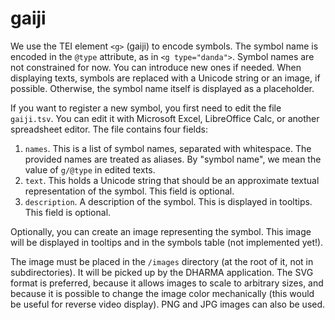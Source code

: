 # gaiji

We use the TEI element `<g>` (gaiji) to encode symbols. The symbol name is
encoded in the `@type` attribute, as in `<g type="danda">`. Symbol names are
not constrained for now. You can introduce new ones if needed. When displaying
texts, symbols are replaced with a Unicode string or an image, if possible.
Otherwise, the symbol name itself is displayed as a placeholder.

If you want to register a new symbol, you first need to edit the file
`gaiji.tsv`. You can edit it with Microsoft Excel, LibreOffice Calc, or another
spreadsheet editor. The file contains four fields:

1. `names`. This is a list of symbol names, separated with whitespace. The
   provided names are treated as aliases. By "symbol name", we mean the value
   of `g/@type` in edited texts.
2. `text`. This holds a Unicode string that should be an approximate
   textual representation of the symbol. This field is optional.
3. `description`. A description of the symbol. This is displayed in
   tooltips. This field is optional.

Optionally, you can create an image representing the symbol. This image will be
displayed in tooltips and in the symbols table (not implemented yet!).

The image must be placed in the `/images` directory (at the root of it, not in
subdirectories). It will be picked up by the DHARMA application.
The SVG format is preferred, because it allows images to scale to arbitrary
sizes, and because it is possible to change the image color mechanically (this
would be useful for reverse video display). PNG and JPG images can also be
used.
